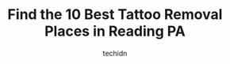---
layout: ampstory
image: https://i0.wp.com/www.depkes.org/wp-content/uploads/2023/06/tattoo-removal-0-in-reading-pa-1685848154.jpeg?resize=640,853
author: techidn
featured: false
description: Discover the impressive array of Tattoo Removal options in Reading PA, where you can find 10 of the largest Tattoo Removal establishments in the area. From renowned classics to hidden gems, 
title: Find the 10 Best Tattoo Removal Places in Reading PA
cover:
   title: Find the 10 Best Tattoo Removal Places in Reading PA
   subtitle: Rickpate
   background: https://www.depkes.org/wp-content/uploads/2023/06/tattoo-removal-0-in-reading-pa-1685848154.jpeg

pages: 
 - layout: thirds
   top: <h1>#1 At Mikes Tattoos & Body</h1>
   bottom: "<p>Bobby is an artist dedicated to his craft. The shop is clean and he serves customers professionally. And he guarantees his work.</p>"
   background: https://www.depkes.org/wp-content/uploads/2023/06/tattoo-removal-1-in-reading-pa-1685848155.jpeg
   backgroundblur: true
 - layout: thirds
   top: <h1>#2 Removery Tattoo Removal & Fading</h1>
   bottom: "<p>Had my first session today and was so pleased with the laser technician Alex. They were so great at explaining the process before we started and what to expect after. The</p>"
   background: https://www.depkes.org/wp-content/uploads/2023/06/tattoo-removal-2-in-reading-pa-1685848155.jpeg
   cta:
      link: https://www.depkes.org/blog/find-the-10-best-tattoo-removal-places-in-reading-pa/
      text: Find the 10 Best Tattoo Removal Places in Reading PA
 - layout: thirds
   top: <h1>#3 Inked In Tattoo & Piercing Studio</h1>
   bottom: "<p>17 S 5th St, Reading, PA 19602, United States</p>"
   background: https://www.depkes.org/wp-content/uploads/2023/06/tattoo-removal-3-in-reading-pa-1685848157.jpeg
   cta:
      link: https://www.depkes.org/blog/find-the-10-best-tattoo-removal-places-in-reading-pa/
      text: Find the 10 Best Tattoo Removal Places in Reading PA
 - layout: thirds
   top: <h1>#4 INKjection tattoo & body piercing.LLC</h1>
   bottom: "<p>3102 Kutztown Rd, Reading, PA 19605, United States</p>"
   background: https://images.unsplash.com/photo-1518640467707-6811f4a6ab73?ixlib=rb-4.0.3&ixid=MnwxMjA3fDB8MHxwaG90by1wYWdlfHx8fGVufDB8fHx8&auto=format&fit=crop&w=640&h=853&q=80
   cta:
      link: https://www.depkes.org/blog/find-the-10-best-tattoo-removal-places-in-reading-pa/
      text: Find the 10 Best Tattoo Removal Places in Reading PA
 - layout: thirds
   top: <h1>#5 Lasting Image Tattoos</h1>
   bottom: "<p>5496 Perkiomen Ave, Reading, PA 19606, United States</p>"
   background: https://images.unsplash.com/photo-1509114397022-ed747cca3f65?ixlib=rb-4.0.3&ixid=MnwxMjA3fDB8MHxwaG90by1wYWdlfHx8fGVufDB8fHx8&auto=format&fit=crop&w=640&h=853&q=80
   cta:
      link: https://www.depkes.org/blog/find-the-10-best-tattoo-removal-places-in-reading-pa/
      text: Find the 10 Best Tattoo Removal Places in Reading PA
 - layout: thirds
   top: <h1>#6 Advanced Skin Care, Laser & Body Contouring Center - Dr. Harriet Comite</h1>
   bottom: "<p>1260 Broadcasting Rd Suite 102, Reading, PA 19610, United States</p>"
   background: https://images.unsplash.com/photo-1547366785-564103df7e13?ixlib=rb-4.0.3&ixid=MnwxMjA3fDB8MHxwaG90by1wYWdlfHx8fGVufDB8fHx8&auto=format&fit=crop&w=640&h=853&q=80
   cta:
      link: https://www.depkes.org/blog/find-the-10-best-tattoo-removal-places-in-reading-pa/
      text: Find the 10 Best Tattoo Removal Places in Reading PA
 - layout: thirds
   top: <h1>#7 New Wave Laser Tattoo Removal</h1>
   bottom: "<p>2709 Easton Ave, Bethlehem, PA 18017, United States</p>"
   background: https://images.unsplash.com/photo-1533735380053-eb8d0759b24a?ixlib=rb-4.0.3&ixid=MnwxMjA3fDB8MHxwaG90by1wYWdlfHx8fGVufDB8fHx8&auto=format&fit=crop&w=640&h=853&q=80
   cta:
      link: https://www.depkes.org/blog/find-the-10-best-tattoo-removal-places-in-reading-pa/
      text: Find the 10 Best Tattoo Removal Places in Reading PA
 - layout: thirds
   middle: Continue reading...
   background: https://images.unsplash.com/photo-1567360425618-1594206637d2?ixlib=rb-4.0.3&ixid=MnwxMjA3fDB8MHxwaG90by1wYWdlfHx8fGVufDB8fHx8&auto=format&fit=crop&w=640&h=853&q=80
   cta:
      link: https://www.depkes.org/blog/find-the-10-best-tattoo-removal-places-in-reading-pa/
      text: Find the 10 Best Tattoo Removal Places in Reading PA
      
---